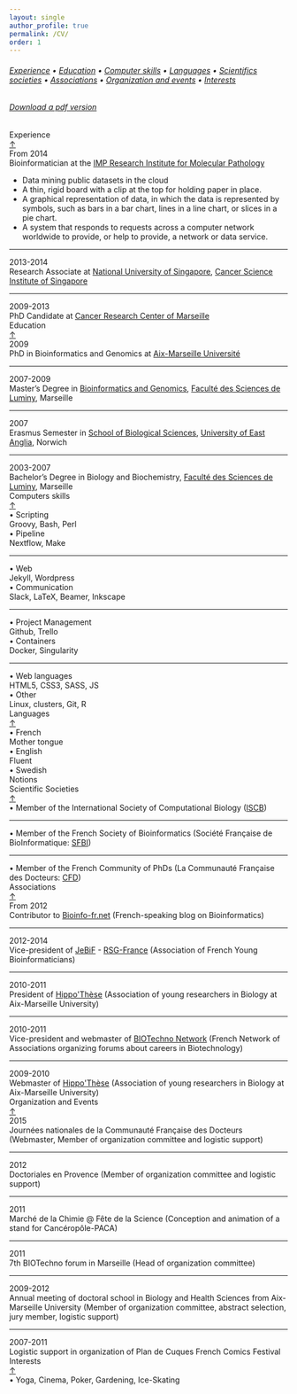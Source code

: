 ```yaml
---
layout: single
author_profile: true
permalink: /CV/
order: 1
---
```

<div class="card-columns only-one-column">

  <div class="card">
    <h6 class="card-text text-muted alert alert-dark">
      <a href="#experience">Experience</a> •
      <a href="#education">Education</a> •
      <a href="#skills">Computer skills</a> •
      <a href="#languages">Languages</a> •
      <a href="#societies">Scientifics societies</a> •
      <a href="#associations">Associations</a> •
      <a href="#events">Organization and events</a> •
      <a href="#interests">Interests</a>
    </h6>
  </div>

  <div class="card">
    <h6 class="card-text text-muted alert alert-dark">
      <i class="fa fa-download" aria-hidden="true"></i> <a href="/assets/mycv/CV-MGarcia-latest.pdf" target="_blank">Download a pdf version</a>
    </h6>
  </div>

  <div class="card">
    <a name="experience"></a>
    <div class="card-header h2">
      <i class="fa fa-building" aria-hidden="true"></i> Experience
      <div class="float-right"><a href="#top">&uarr;</a></div>
    </div>
    <div class="container">
      <div class="row">
        <div class="col-md-2">
          <i class="fa fa-calendar" aria-hidden="true"></i> From 2014
        </div>
        <div class="col">
          Bioinformatician at the <a href="https://www.imp.ac.at/" target="blank">IMP Research Institute for Molecular Pathology</a>
          <ul>
          <li><span><i class="fab fa-aws" aria-hidden="true"></i></span>Data mining public datasets in the cloud</li>
          <li><span><i class="mdi mdi-clipboard-check-outline"></i></span>A thin, rigid board with a clip at the top for holding paper in place.</li>
          <li><span><i class="mdi mdi-finance"></i></span>A graphical representation of data, in which the data is represented by symbols, such as bars in a bar chart, lines in a line chart, or slices in a pie chart.</li>
          <li><span><i class="mdi mdi-server"></i></span>A system that responds to requests across a computer network worldwide to provide, or help to provide, a network or data service.</li>
          </ul>
        </div>
      </div>
      <hr>
      <div class="row">
        <div class="col-md-2">
          <i class="fa fa-calendar" aria-hidden="true"></i> 2013-2014
        </div>
        <div class="col">
          Research Associate at <a href="http://www.nus.edu.sg/" target="_blank">National University of Singapore</a>, <a href="https://www.csi.nus.edu.sg/" target="_blank">Cancer Science Institute of Singapore</a>
        </div>
      </div>
      <hr>
      <div class="row">
        <div class="col-md-2">
          <i class="fa fa-calendar" aria-hidden="true"></i> 2009-2013
        </div>
        <div class="col">
          PhD Candidate at <a href="http://crcm.marseille.inserm.fr/" target="_blank">Cancer Research Center of Marseille</a>
        </div>
      </div>
    </div>
  </div>

  <div class="card">
    <a name="education"></a>
    <div class="card-header h2">
      <i class="fa fa-university" aria-hidden="true"></i> Education
      <div class="float-right"><a href="#top">&uarr;</a></div>
    </div>
    <div class="container">
      <div class="row">
        <div class="col-md-2">
          <i class="fa fa-calendar" aria-hidden="true"></i> 2009
        </div>
        <div class="col">
          PhD in Bioinformatics and Genomics at <a href="http://www.univ-amu.fr/" target="_blank">Aix-Marseille Université</a>
        </div>
      </div>
      <hr>
      <div class="row">
        <div class="col-md-2">
          <i class="fa fa-calendar" aria-hidden="true"></i> 2007-2009
        </div>
        <div class="col">
          Master’s Degree in <a href="http://biologie.univ-mrs.fr/masterBBSG/" target="_blank">Bioinformatics and Genomics</a>, <a href="http://biologie.univ-mrs.fr/" target="_blank">Faculté des Sciences de Luminy</a>, Marseille
        </div>
      </div>
      <hr>
      <div class="row">
        <div class="col-md-2">
          <i class="fa fa-calendar" aria-hidden="true"></i> 2007
        </div>
        <div class="col">
          Erasmus Semester in <a href="https://www.uea.ac.uk/biological-sciences" target="_blank">School of Biological Sciences</a>, <a href="https://www.uea.ac.uk/" target="_blank">University of East Anglia</a>, Norwich
        </div>
      </div>
      <hr>
      <div class="row">
        <div class="col-md-2">
          <i class="fa fa-calendar" aria-hidden="true"></i>   2003-2007
        </div>
        <div class="col">
          Bachelor’s Degree in Biology and Biochemistry, <a href="http://biologie.univ-mrs.fr/" target="_blank">Faculté des Sciences de Luminy</a>, Marseille
        </div>
      </div>
    </div>
  </div>

  <div class="card">
    <a name="skills"></a>
    <div class="card-header h2">
      <i class="fa fa-laptop" aria-hidden="true"></i> Computers skills
      <div class="float-right"><a href="#top">&uarr;</a></div>
    </div>
    <div class="container">
      <div class="row">
        <div class="col-md-2">
          • Scripting
        </div>
        <div class="col-md-4">
          Groovy, Bash, Perl
        </div>
        <div class="col-md-2">
          • Pipeline
        </div>
        <div class="col-md-4">
          Nextflow, Make
        </div>
      </div>
      <hr>
      <div class="row">
        <div class="col-md-2">
          • Web
        </div>
        <div class="col-md-4">
          Jekyll, Wordpress
        </div>
        <div class="col-md-2">
          • Communication
        </div>
        <div class="col-md-4">
          Slack, LaTeX, Beamer, Inkscape
        </div>
      </div>
      <hr>
      <div class="row">
        <div class="col-md-2">
          • Project Management
        </div>
        <div class="col-md-4">
          Github, Trello
        </div>
        <div class="col-md-2">
          • Containers
        </div>
        <div class="col-md-4">
          Docker, Singularity
        </div>
      </div>
      <hr>
      <div class="row">
        <div class="col-md-2">
          • Web languages
        </div>
        <div class="col-md-4">
          HTML5, CSS3, SASS, JS
        </div>
        <div class="col-md-2">
          • Other
        </div>
        <div class="col-md-4">
          Linux, clusters, Git, R
        </div>
      </div>
    </div>
  </div>

  <div class="card">
    <a name="languages"></a>
    <div class="card-header h2">
      <i class="fa fa-comment" aria-hidden="true"></i> Languages
      <div class="float-right"><a href="#top">&uarr;</a></div>
    </div>
    <div class="container">
      <div class="row">
        <div class="col-md-2">
          • French
        </div>
        <div class="col-md-2">
          Mother tongue
        </div>
        <div class="col-md-2">
          • English
        </div>
        <div class="col-md-2">
          Fluent
        </div>
        <div class="col-md-2">
          • Swedish
        </div>
        <div class="col-md-2">
          Notions
        </div>
      </div>
    </div>
  </div>

  <div class="card">
    <a name="societies"></a>
    <div class="card-header h2">
      <i class="fa fa-flask" aria-hidden="true"></i> Scientific Societies
      <div class="float-right"><a href="#top">&uarr;</a></div>
    </div>
    <div class="container">
      <div class="row">
        <div class="col">
          • Member of the International Society of Computational Biology (<a href="https://www.iscb.org/" target="_blank">ISCB</a>)
        </div>
      </div>
      <hr>
      <div class="row">
        <div class="col">
          • Member of the French Society of Bioinformatics (Société Française de BioInformatique: <a href="https://www.sfbi.fr/" target="_blank">SFBI</a>)
        </div>
      </div>
      <hr>
      <div class="row">
        <div class="col">
          • Member of the French Community of PhDs (La Communauté Française des Docteurs: <a href="https://andes.asso.free.fr/communaute-docteurs/" target="_blank">CFD</a>)
        </div>
      </div>
    </div>
  </div>

  <div class="card">
    <a name="associations"></a>
    <div class="card-header h2">
      <i class="fa fa-users" aria-hidden="true"></i> Associations
      <div class="float-right"><a href="#top">&uarr;</a></div>
    </div>
    <div class="container">
      <div class="row">
        <div class="col-md-2">
          <i class="fa fa-calendar" aria-hidden="true"></i>  From 2012
        </div>
        <div class="col">
          Contributor to <a href="https://bioinfo-fr.net/" target="_blank">Bioinfo-fr.net</a> (French-speaking blog on Bioinformatics)
        </div>
      </div>
      <hr>
      <div class="row">
        <div class="col-md-2">
          <i class="fa fa-calendar" aria-hidden="true"></i>  2012-2014
        </div>
        <div class="col">
          Vice-president of <a href="https://jebif.fr/" target="_blank">JeBiF</a> - <a href="http://www.iscbsc.org/rsg/rsg-france">RSG-France</a> (Association of French Young Bioinformaticians)
        </div>
      </div>
      <hr>
      <div class="row">
        <div class="col-md-2">
          <i class="fa fa-calendar" aria-hidden="true"></i>  2010-2011
        </div>
        <div class="col">
          President of <a href="https://www.hippothese.asso.fr/" target="_blank">Hippo'Thèse</a> (Association of young researchers in Biology at Aix-Marseille University)
        </div>
      </div>
      <hr>
      <div class="row">
        <div class="col-md-2">
          <i class="fa fa-calendar" aria-hidden="true"></i>  2010-2011
        </div>
        <div class="col">
          Vice-president and webmaster of <a href="http://www.reseau-biotechno.com/" target="_blank">BIOTechno Network</a> (French Network of Associations organizing forums about careers in Biotechnology)
        </div>
      </div>
      <hr>
      <div class="row">
        <div class="col-md-2">
          <i class="fa fa-calendar" aria-hidden="true"></i>  2009-2010
        </div>
        <div class="col">
          Webmaster of <a href="http://www.hippothese.asso.fr/" target="_blank">Hippo'Thèse</a> (Association of young researchers in Biology at Aix-Marseille University)
        </div>
      </div>
    </div>
  </div>

  <div class="card">
    <a name="events"></a>
    <div class="card-header h2">
      <i class="fa fa-list" aria-hidden="true"></i> Organization and Events
      <div class="float-right"><a href="#top">&uarr;</a></div>
    </div>
    <div class="container">
      <div class="row">
        <div class="col-md-2">
          <i class="fa fa-calendar" aria-hidden="true"></i> 2015
        </div>
        <div class="col">
          Journées nationales de la Communauté Française des Docteurs (Webmaster, Member of organization committee and logistic support)
        </div>
      </div>
      <hr>
      <div class="row">
        <div class="col-md-2">
          <i class="fa fa-calendar" aria-hidden="true"></i> 2012
        </div>
        <div class="col">
          Doctoriales en Provence (Member of organization committee and logistic support)
        </div>
      </div>
      <hr>
      <div class="row">
        <div class="col-md-2">
          <i class="fa fa-calendar" aria-hidden="true"></i> 2011
        </div>
        <div class="col">
          Marché de la Chimie @ Fête de la Science (Conception and animation of a stand for Cancéropôle-PACA)
        </div>
      </div>
      <hr>
      <div class="row">
        <div class="col-md-2">
          <i class="fa fa-calendar" aria-hidden="true"></i> 2011
        </div>
        <div class="col">
          7th BIOTechno forum in Marseille (Head of organization committee)
        </div>
      </div>
      <hr>
      <div class="row">
        <div class="col-md-2">
          <i class="fa fa-calendar" aria-hidden="true"></i> 2009-2012
        </div>
        <div class="col">
          Annual meeting of doctoral school in Biology and Health Sciences from Aix-Marseille University (Member of organization committee, abstract selection, jury member, logistic support)
        </div>
      </div>
      <hr>
      <div class="row">
        <div class="col-md-2">
          <i class="fa fa-calendar" aria-hidden="true"></i> 2007-2011
        </div>
        <div class="col">
          Logistic support in organization of Plan de Cuques French Comics Festival
        </div>
      </div>
    </div>
  </div>

  <div class="card">
    <a name="interests"></a>
    <div class="card-header h2">
      <i class="fa fa-info-circle" aria-hidden="true"></i> Interests
      <div class="float-right"><a href="#top">&uarr;</a></div>
    </div>
    <div class="container">
      <div class="row">
        <div class="col">
          • Yoga, Cinema, Poker, Gardening, Ice-Skating
        </div>
      </div>
    </div>
  </div>

</div>
